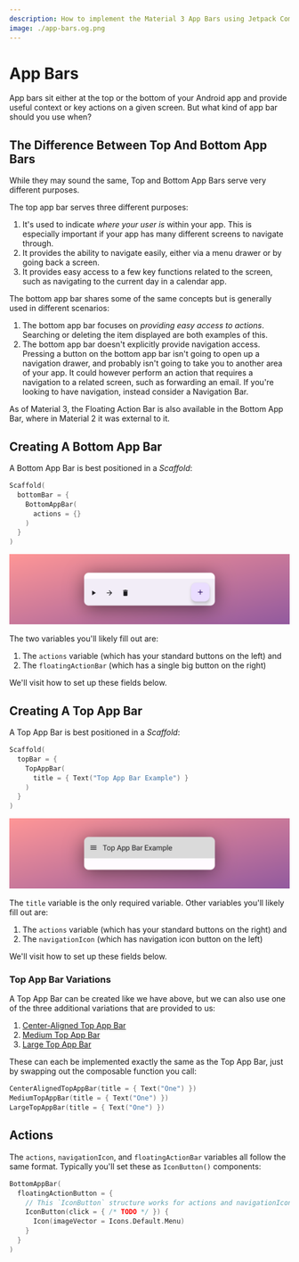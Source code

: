 ```yaml
---
description: How to implement the Material 3 App Bars using Jetpack Compose
image: ./app-bars.og.png
---
```


# App Bars

App bars sit either at the top or the bottom of your Android app and provide useful context or key actions on a given screen. But what kind of app bar should you use when?

## The Difference Between Top And Bottom App Bars

While they may sound the same, Top and Bottom App Bars serve very different purposes.

The top app bar serves three different purposes:
1. It's used to indicate _where your user is_ within your app. This is especially important if your app has many different screens to navigate through.
2. It provides the ability to navigate easily, either via a menu drawer or by going back a screen.
3. It provides easy access to a few key functions related to the screen, such as navigating to the current day in a calendar app.

The bottom app bar shares some of the same concepts but is generally used in different scenarios:
1. The bottom app bar focuses on _providing easy access to actions_. Searching or deleting the item displayed are both examples of this.
2. The bottom app bar doesn't explicitly provide navigation access. Pressing a button on the bottom app bar isn't going to open up a navigation drawer, and probably isn't going to take you to another area of your app. It could however perform an action that requires a navigation to a related screen, such as forwarding an email. If you're looking to have navigation, instead consider a Navigation Bar.

As of Material 3, the Floating Action Bar is also available in the Bottom App Bar, where in Material 2 it was external to it.

## Creating A Bottom App Bar

A Bottom App Bar is best positioned in a _Scaffold_:

```kotlin
Scaffold(
  bottomBar = {
    BottomAppBar(
      actions = {}
    )
  }
)
```

![Bottom App Bar Example](./example-app-bars-bottom-1.png)

The two variables you'll likely fill out are:
1. The `actions` variable (which has your standard buttons on the left) and
2. The `floatingActionBar` (which has a single big button on the right)

We'll visit how to set up these fields below.

## Creating A Top App Bar

A Top App Bar is best positioned in a _Scaffold_:

```kotlin
Scaffold(
  topBar = {
    TopAppBar(
      title = { Text("Top App Bar Example") }
    )
  }
)
```

![Top App Bar Example](./example-app-bars-top-1.png)

The `title` variable is the only required variable. Other variables you'll likely fill out are:
1. The `actions` variable (which has your standard buttons on the right) and
2. The `navigationIcon` (which has navigation icon button on the left)

We'll visit how to set up these fields below.

### Top App Bar Variations

A Top App Bar can be created like we have above, but we can also use one of the three additional variations that are provided to us:
1. [Center-Aligned Top App Bar](https://developer.android.com/reference/kotlin/androidx/compose/material3/package-summary#centeralignedtopappbar)
2. [Medium Top App Bar](https://developer.android.com/reference/kotlin/androidx/compose/material3/package-summary#mediumtopappbar)
3. [Large Top App Bar](https://developer.android.com/reference/kotlin/androidx/compose/material3/package-summary#largetopappbar)

These can each be implemented exactly the same as the Top App Bar, just by swapping out the composable function you call:

```kotlin
CenterAlignedTopAppBar(title = { Text("One") })
MediumTopAppBar(title = { Text("One") })
LargeTopAppBar(title = { Text("One") })
```

## Actions

The `actions`, `navigationIcon`, and `floatingActionBar` variables all follow the same format. Typically you'll set these as `IconButton()` components:

```kotlin
BottomAppBar(
  floatingActionButton = {
    // This `IconButton` structure works for actions and navigationIcon too!
    IconButton(click = { /* TODO */ }) {
      Icon(imageVector = Icons.Default.Menu)
    }
  }
)
```